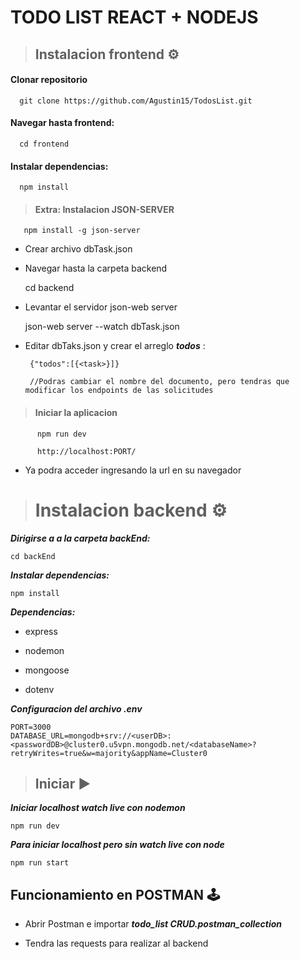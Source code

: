 # TODO LIST REACT + NODEJS

> ## Instalacion frontend ⚙ 

#### Clonar repositorio 

      git clone https://github.com/Agustin15/TodosList.git
 
 #### Navegar hasta frontend:
 
      cd frontend          

#### Instalar dependencias:

      npm install

 > #### Extra: Instalacion JSON-SERVER
 
       npm install -g json-server

 -  Crear archivo dbTask.json
  
 - Navegar hasta la carpeta backend

    cd backend  
  
 - Levantar el servidor json-web server

     json-web server --watch dbTask.json
             
 -  Editar dbTaks.json y crear el arreglo ***todos***  :
   
         {"todos":[{<task>}]}

         //Podras cambiar el nombre del documento, pero tendras que modificar los endpoints de las solicitudes 
    
   > #### Iniciar la aplicacion

          npm run dev 
    
          http://localhost:PORT/
      
   - Ya podra acceder ingresando la url en su navegador
  
 

> # Instalacion backend ⚙
             
***Dirigirse a a la carpeta backEnd:***

    cd backEnd
 
***Instalar dependencias:***

    npm install

***Dependencias:***

 - express

 - nodemon
    
 - mongoose

 - dotenv

***Configuracion del archivo .env***

    PORT=3000
    DATABASE_URL=mongodb+srv://<userDB>:<passwordDB>@cluster0.u5vpn.mongodb.net/<databaseName>?retryWrites=true&w=majority&appName=Cluster0


> ## Iniciar ▶   

***Iniciar localhost watch live con nodemon***

    npm run dev 

***Para iniciar localhost pero sin watch live con node***

    npm run start 
      
## Funcionamiento en POSTMAN 🕹
   
- Abrir Postman e importar ***todo_list CRUD.postman_collection***

- Tendra las requests para realizar al backend
